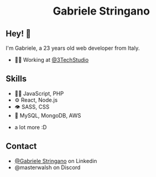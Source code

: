 <h1 align="center">
  Gabriele Stringano
</h1>

## Hey! 👋
I'm Gabriele, a 23 years old web developer from Italy.

- 👨‍💻 Working at [@3TechStudio](https://www.3techstudio.com/)
  
## Skills
- 👨‍💻 JavaScript, PHP
- ⚙️ React, Node.js
- 👁️ SASS, CSS
- 💽 MySQL, MongoDB, AWS
+ a lot more :D

## Contact
- [@Gabriele Stringano](https://www.linkedin.com/in/gabriele-stringano/) on Linkedin
- @masterwalsh on Discord
